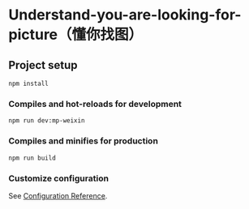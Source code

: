 # Understand-you-are-looking-for-picture（懂你找图）

## Project setup
```
npm install
```

### Compiles and hot-reloads for development
```
npm run dev:mp-weixin    
```

### Compiles and minifies for production
```
npm run build
```

### Customize configuration
See [Configuration Reference](https://cli.vuejs.org/config/).
